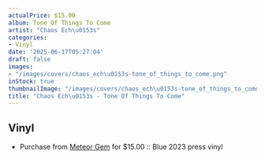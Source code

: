```yaml
---
actualPrice: $15.00
album: Tone Of Things To Come
artist: "Chaos Ech\u0153s"
categories:
- Vinyl
date: '2025-06-17T05:27:04'
draft: false
images:
- "/images/covers/chaos_ech\u0153s-tone_of_things_to_come.png"
inStock: true
thumbnailImage: "/images/covers/chaos_ech\u0153s-tone_of_things_to_come-thumb.png"
title: "Chaos Ech\u0153s - Tone Of Things To Come"
---
```


## Vinyl
* Purchase from [Meteor Gem](https://meteor-gem.com/products/used-chaos-echoes-tone-of-things-to-come-lp) for $15.00 :: Blue 2023 press vinyl
